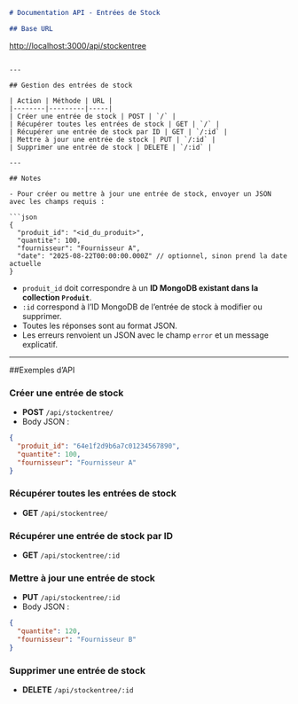```markdown
# Documentation API - Entrées de Stock

## Base URL
```

[http://localhost:3000/api/stockentree](http://localhost:3000/api/stockentree)

````

---

## Gestion des entrées de stock

| Action | Méthode | URL |
|--------|---------|-----|
| Créer une entrée de stock | POST | `/` |
| Récupérer toutes les entrées de stock | GET | `/` |
| Récupérer une entrée de stock par ID | GET | `/:id` |
| Mettre à jour une entrée de stock | PUT | `/:id` |
| Supprimer une entrée de stock | DELETE | `/:id` |

---

## Notes

- Pour créer ou mettre à jour une entrée de stock, envoyer un JSON avec les champs requis :

```json
{
  "produit_id": "<id_du_produit>",
  "quantite": 100,
  "fournisseur": "Fournisseur A",
  "date": "2025-08-22T00:00:00.000Z" // optionnel, sinon prend la date actuelle
}
````

- `produit_id` doit correspondre à un **ID MongoDB existant dans la collection `Produit`**.
- `:id` correspond à l’ID MongoDB de l’entrée de stock à modifier ou supprimer.
- Toutes les réponses sont au format JSON.
- Les erreurs renvoient un JSON avec le champ `error` et un message explicatif.

---

##Exemples d’API

### Créer une entrée de stock

- **POST** `/api/stockentree/`
- Body JSON :

```json
{
  "produit_id": "64e1f2d9b6a7c01234567890",
  "quantite": 100,
  "fournisseur": "Fournisseur A"
}
```

### Récupérer toutes les entrées de stock

- **GET** `/api/stockentree/`

### Récupérer une entrée de stock par ID

- **GET** `/api/stockentree/:id`

### Mettre à jour une entrée de stock

- **PUT** `/api/stockentree/:id`
- Body JSON :

```json
{
  "quantite": 120,
  "fournisseur": "Fournisseur B"
}
```

### Supprimer une entrée de stock

- **DELETE** `/api/stockentree/:id`
